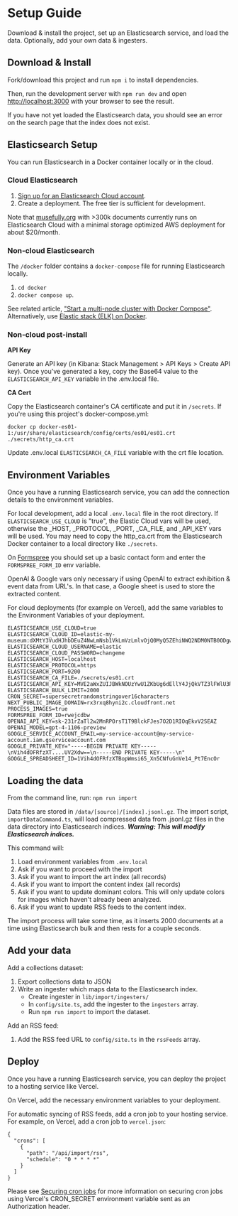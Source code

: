 # Setup Guide

Download & install the project, set up an Elasticsearch service, and load the data. Optionally, add your own data & ingesters.

## Download & Install

Fork/download this project and run `npm i` to install dependencies.

Then, run the development server with `npm run dev` and open [http://localhost:3000](http://localhost:3000) with your browser to see the result.

If you have not yet loaded the Elasticsearch data, you should see an error on the search page that the index does not exist.

## Elasticsearch Setup

You can run Elasticsearch in a Docker container locally or in the cloud.

### Cloud Elasticsearch

1. [Sign up for an Elasticsearch Cloud account](https://cloud.elastic.co/).
2. Create a deployment. The free tier is sufficient for development.

Note that [musefully.org](https://musefully.org) with >300k documents currently runs on Elasticsearch Cloud with a minimal storage optimized AWS deployment for about $20/month.

### Non-cloud Elasticsearch

The `/docker` folder contains a `docker-compose` file for running Elasticsearch locally.

1. `cd docker`
2. `docker compose up`.

See related article, ["Start a multi-node cluster with Docker Compose"](https://www.elastic.co/guide/en/elasticsearch/reference/current/docker.html#docker-compose-file). Alternatively, use [Elastic stack (ELK) on Docker](https://github.com/deviantony/docker-elk).

### Non-cloud post-install

**API Key**

Generate an API key (in Kibana: Stack Management > API Keys > Create API key). Once you've generated a key, copy the Base64 value to the `ELASTICSEARCH_API_KEY` variable in the .env.local file.

**CA Cert**

Copy the Elasticsearch container's CA certificate and put it in `/secrets`. If you're using this project's docker-compose.yml:

`docker cp docker-es01-1:/usr/share/elasticsearch/config/certs/es01/es01.crt ./secrets/http_ca.crt`

Update .env.local `ELASTICSEARCH_CA_FILE` variable with the crt file location.

## Environment Variables

Once you have a running Elasticsearch service, you can add the connection details to the environment variables.

For local development, add a local `.env.local` file in the root directory. If `ELASTICSEARCH_USE_CLOUD` is "true", the Elastic Cloud vars will be used, otherwise the \_HOST, \_PROTOCOL, \_PORT, \_CA_FILE, and \_API_KEY vars will be used. You may need to copy the http_ca.crt from the Elasticsearch Docker container to a local directory like `./secrets`.

On [Formspree](https://formspree.io/) you should set up a basic contact form and enter the `FORMSPREE_FORM_ID` env variable.

OpenAI & Google vars only necessary if using OpenAI to extract exhibition & event data from URL's. In that case, a Google sheet is used to store the extracted content.

For cloud deployments (for example on Vercel), add the same variables to the Environment Variables of your deployment.

```
ELASTICSEARCH_USE_CLOUD=true
ELASTICSEARCH_CLOUD_ID=elastic-my-museum:dXMtY3VudHJhbDEuZ4NwLmNsb1VkLmVzLmlvOjQ0MyQ5ZEhiNWQ2NDM0NTB0ODgwOGE1MGVkZDViYzhjM2QwMSRjNmE2M2IwMmE3NDQ0YzU1YWU2YTg4YjI2ZTU5MzZmMg==
ELASTICSEARCH_CLOUD_USERNAME=elastic
ELASTICSEARCH_CLOUD_PASSWORD=changeme
ELASTICSEARCH_HOST=localhost
ELASTICSEARCH_PROTOCOL=https
ELASTICSEARCH_PORT=9200
ELASTICSEARCH_CA_FILE=./secrets/es01.crt
ELASTICSEARCH_API_KEY=MVE2aWxZUIJBWkNOUzYwU1ZKbUg6dEllY4JjQkVTZ3lFWlU3RRdLUm5mQQ==
ELASTICSEARCH_BULK_LIMIT=2000
CRON_SECRET=supersecretrandomstringover16characters
NEXT_PUBLIC_IMAGE_DOMAIN=rx3rxq8hyni2c.cloudfront.net
PROCESS_IMAGES=true
FORMSPREE_FORM_ID=rwejcdbw
OPENAI_API_KEY=sk-231rZaTl2w2MnRPOrsT1T9BlckFJes7O2D1RIOqEkvV2SEAZ
OPENAI_MODEL=gpt-4-1106-preview
GOOGLE_SERVICE_ACCOUNT_EMAIL=my-service-account@my-service-account.iam.gserviceaccount.com
GOOGLE_PRIVATE_KEY="-----BEGIN PRIVATE KEY-----\nVih4dOFRfzXT....UV2Xdw==\n-----END PRIVATE KEY-----\n"
GOOGLE_SPREADSHEET_ID=1Vih4dOFRfzXTBopWmsi65_Xn5CNfuGnVe14_Pt7EncOr
```

## Loading the data

From the command line, run: `npm run import`

Data files are stored in `/data/[source]/[index].jsonl.gz`.
The import script, `importDataCommand.ts`, will load compressed data from .jsonl.gz files in the data directory into Elasticsearch indices. **_Warning: This will modify Elasticsearch indices._**

This command will:

1. Load environment variables from `.env.local`
2. Ask if you want to proceed with the import
3. Ask if you want to import the art index (all records)
4. Ask if you want to import the content index (all records)
5. Ask if you want to update dominant colors. This will only update colors for images which haven't already been analyzed.
6. Ask if you want to update RSS feeds to the content index.

The import process will take some time, as it inserts 2000 documents at a time using Elasticsearch bulk and then rests for a couple seconds.

## Add your data

Add a collections dataset:

1. Export collections data to JSON
2. Write an ingester which maps data to the Elasticsearch index.
   - Create ingester in `lib/import/ingesters/`
   - In `config/site.ts`, add the ingester to the `ingesters` array.
   - Run `npm run import` to import the dataset.

Add an RSS feed:

1. Add the RSS feed URL to `config/site.ts` in the `rssFeeds` array.

## Deploy

Once you have a running Elasticsearch service, you can deploy the project to a hosting service like Vercel.

On Vercel, add the necessary environment variables to your deployment.

For automatic syncing of RSS feeds, add a cron job to your hosting service. For example, on Vercel, add a cron job to `vercel.json`:

```
{
  "crons": [
    {
      "path": "/api/import/rss",
      "schedule": "0 * * * *"
    }
  ]
}
```

Please see [Securing cron jobs](https://vercel.com/docs/cron-jobs/manage-cron-jobs#securing-cron-jobs) for more information on securing cron jobs using Vercel's CRON_SECRET environment variable sent as an Authorization header.
